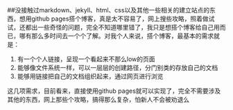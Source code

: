 
##没接触过markdown、jekyll、html、css以及其他一些相关的建立站点的东西，想用github pages搭个博客，真是太不容易了，网上搜些攻略，照着做试试，还都出一些奇怪的问题，完全不知道哪里错了，我只是想搭个博客给自己用而已，哪有那么多时间去一个个了解。对我个人来说，搭个博客，最基本的需求就是：

1. 有一个个人链接，呈现一个看起来不那么low的页面
2. 能够像文件系统一样，可以一层层的创建路径，分门别类的存放自己的文档
3. 能够用链接把自己的文档组织起来，通过网页进行浏览

这几项需求，目前看来，直接使用github pages就可以实现了，完全不需要涉及其他的东西，网上那些个攻略，搞得那么复杂，怕新人不会被劝退么
